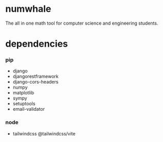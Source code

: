 # numwhale
The all in one math tool for computer science and engineering students.

# dependencies
### pip
- django
- djangorestframework
- django-cors-headers
- numpy
- matplotlib
- sympy
- setuptools
- email-validator
### node
- tailwindcss @tailwindcss/vite